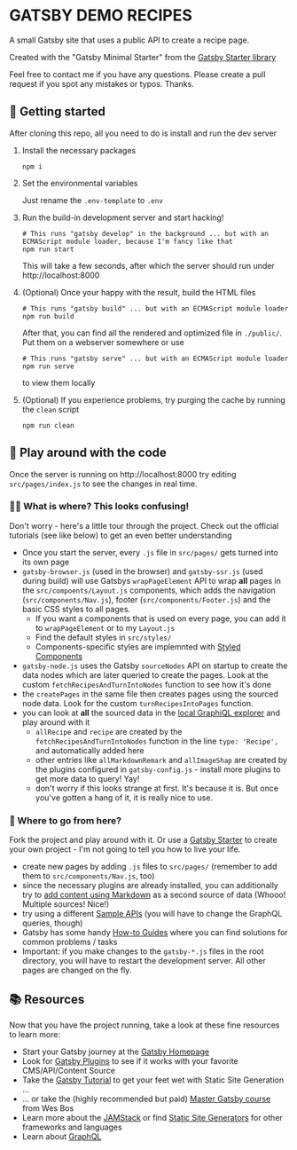 # GATSBY DEMO RECIPES

A small Gatsby site that uses a public API to create a recipe page.

Created with the "Gatsby Minimal Starter" from the [Gatsby Starter library](https://www.gatsbyjs.com/starters/)

Feel free to contact me if you have any questions. Please create a pull request if you spot any mistakes or typos. Thanks.

## 🚀 Getting started

After cloning this repo, all you need to do is install and run the dev server

1. Install the necessary packages

   ```shell
   npm i
   ```

2. Set the environmental variables

   Just rename the `.env-template` to `.env`

3. Run the build-in development server and start hacking!

   ```shell
   # This runs "gatsby develop" in the background ... but with an ECMAScript module loader, because I'm fancy like that
   npm run start
   ```

   This will take a few seconds, after which the server should run under http://localhost:8000

4. (Optional) Once your happy with the result, build the HTML files

   ```shell
   # This runs "gatsby build" ... but with an ECMAScript module loader
   npm run build
   ```

   After that, you can find all the rendered and optimized file in `./public/`. Put them on a webserver somewhere or use

   ```shell
   # This runs "gatsby serve" ... but with an ECMAScript module loader
   npm run serve
   ```

   to view them locally

5. (Optional) If you experience problems, try purging the cache by running the `clean` script
   ```shell
   npm run clean
   ```

## 🎯 Play around with the code

Once the server is running on http://localhost:8000 try editing `src/pages/index.js` to see the changes in real time.

### 🤷‍♂️ What is where? This looks confusing!

Don't worry - here's a little tour through the project. Check out the official tutorials (see like below) to get an even better understanding

- Once you start the server, every `.js` file in `src/pages/` gets turned into its own page
- `gatsby-browser.js` (used in the browser) and `gatsby-ssr.js` (used during build) will use Gatsbys `wrapPageElement` API to wrap **all** pages in the `src/compoents/Layout.js` components, which adds the navigation (`src/components/Nav.js`), footer (`src/components/Footer.js`) and the basic CSS styles to all pages.
  - If you want a components that is used on every page, you can add it to `wrapPageElement` or to my `Layout.js`
  - Find the default styles in `src/styles/`
  - Components-specific styles are implemnted with [Styled Components](https://styled-components.com/)
- `gatsby-node.js` uses the Gatsby `sourceNodes` API on startup to create the data nodes which are later queried to create the pages. Look at the custom `fetchRecipesAndTurnIntoNodes` function to see how it's done
- the `createPages` in the same file then creates pages using the sourced node data. Look for the custom `turnRecipesIntoPages` function.
- you can look at **all** the sourced data in the [local GraphiQL explorer](http://localhost:8000/___graphql) and play around with it
  - `allRecipe` and `recipe` are created by the `fetchRecipesAndTurnIntoNodes` function in the line `type: 'Recipe',` and automatically added here
  - other entries like `allMarkdownRemark` and `allImageShap` are created by the plugins configured in `gatsby-config.js` - install more plugins to get more data to query! Yay!
  - don't worry if this looks strange at first. It's because it is. But once you've gotten a hang of it, it is really nice to use.

### 🤔 Where to go from here?

Fork the project and play around with it.
Or use a [Gatsby Starter](https://www.gatsbyjs.com/starters/) to create your own project - I'm not going to tell you how to live your life.

- create new pages by adding `.js` files to `src/pages/` (remember to add them to `src/components/Nav.js`, too)
- since the necessary plugins are already installed, you can additionally try to [add content using Markdown](https://www.gatsbyjs.com/docs/how-to/routing/adding-markdown-pages/) as a second source of data (Whooo! Multiple sources! Nice!)
- try using a different [Sample APIs](https://sampleapis.com/) (you will have to change the GraphQL queries, though)
- Gatsby has some handy [How-to Guides](https://www.gatsbyjs.com/docs/how-to/) where you can find solutions for common problems / tasks
- Important: if you make changes to the `gatsby-*.js` files in the root directory, you will have to restart the development server. All other pages are changed on the fly.

## 📚 Resources

Now that you have the project running, take a look at these fine resources to learn more:

- Start your Gatsby journey at the [Gatsby Homepage](https://www.gatsbyjs.com/)
- Look for [Gatsby Plugins](https://www.gatsbyjs.com/plugins) to see if it works with your favorite CMS/API/Content Source
- Take the [Gatsby Tutorial](https://www.gatsbyjs.com/docs/tutorial/) to get your feet wet with Static Site Generation ...
- ... or take the (highly recommended but paid) [Master Gatsby course](https://mastergatsby.com/) from Wes Bos
- Learn more about the [JAMStack](https://jamstack.org/) or find [Static Site Generators](https://jamstack.org/generators/) for other frameworks and languages
- Learn about [GraphQL](https://graphql.org/)
